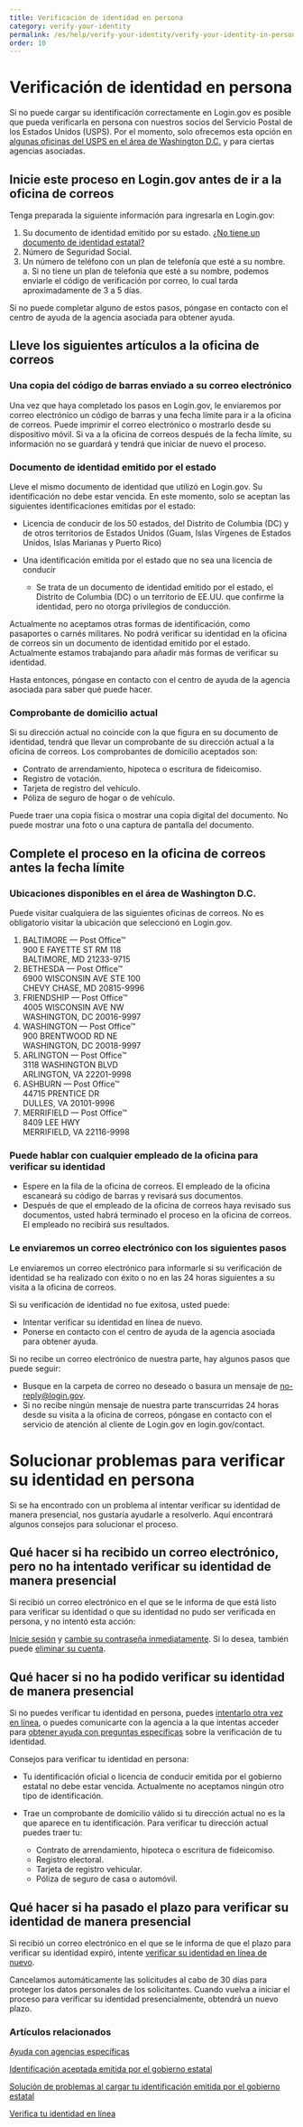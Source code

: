 ```yaml
---
title: Verificación de identidad en persona
category: verify-your-identity
permalink: /es/help/verify-your-identity/verify-your-identity-in-person
order: 10
---
```

# Verificación de identidad en persona

Si no puede cargar su identificación correctamente en Login.gov es posible que pueda verificarla en persona con nuestros socios del Servicio Postal de los Estados Unidos (USPS). Por el momento, solo ofrecemos esta opción en [algunas oficinas del USPS en el área de Washington D.C.](https://docs.google.com/document/d/1iSL2XGACZnLzz58kUzN_iOrJJZKZhXJt/edit#heading=h.1t3h5sf) y para ciertas agencias asociadas.

## Inicie este proceso en Login.gov antes de ir a la oficina de correos 

Tenga preparada la siguiente información para ingresarla en Login.gov:

1. Su documento de identidad emitido por su estado. [¿No tiene un documento de identidad estatal?](https://login.gov/es/help/verify-your-identity/accepted-state-issued-identification/)
2. Número de Seguridad Social.
3. Un número de teléfono con un plan de telefonía que esté a su nombre.
   a.  Si no tiene un plan de telefonía que esté a su nombre, podemos enviarle el código de verificación por correo, lo cual tarda aproximadamente de 3 a 5 días.

Si no puede completar alguno de estos pasos, póngase en contacto con el centro de ayuda de la agencia asociada para obtener ayuda.

## Lleve los siguientes artículos a la oficina de correos

### Una copia del código de barras enviado a su correo electrónico

Una vez que haya completado los pasos en Login.gov, le enviaremos por correo electrónico un código de barras y una fecha límite para ir a la oficina de correos. Puede imprimir el correo electrónico o mostrarlo desde su dispositivo móvil. Si va a la oficina de correos después de la fecha límite, su información no se guardará y tendrá que iniciar de nuevo el proceso.

### Documento de identidad emitido por el estado

Lleve el mismo documento de identidad que utilizó en Login.gov. Su identificación no debe estar vencida. En este momento, solo se aceptan las siguientes identificaciones emitidas por el estado: 

* Licencia de conducir de los 50 estados, del Distrito de Columbia (DC) y de otros territorios de Estados Unidos (Guam, Islas Vírgenes de Estados Unidos, Islas Marianas y Puerto Rico)
* Una identificación emitida por el estado que no sea una licencia de conducir

  * Se trata de un documento de identidad emitido por el estado, el Distrito de Columbia (DC) o un territorio de EE.UU. que confirme la identidad, pero no otorga privilegios de conducción.

Actualmente no aceptamos otras formas de identificación, como pasaportes o carnés militares. No podrá verificar su identidad en la oficina de correos sin un documento de identidad emitido por el estado. Actualmente estamos trabajando para añadir más formas de verificar su identidad.

Hasta entonces, póngase en contacto con el centro de ayuda de la agencia asociada para saber qué puede hacer.

### Comprobante de domicilio actual

Si su dirección actual no coincide con la que figura en su documento de identidad, tendrá que llevar un comprobante de su dirección actual a la oficina de correos. Los comprobantes de domicilio aceptados son:

* Contrato de arrendamiento, hipoteca o escritura de fideicomiso.
* Registro de votación.
* Tarjeta de registro del vehículo.
* Póliza de seguro de hogar o de vehículo.

Puede traer una copia física o mostrar una copia digital del documento. No puede mostrar una foto o una captura de pantalla del documento. 

## Complete el proceso en la oficina de correos antes la fecha límite

### Ubicaciones disponibles en el área de Washington D.C. 

Puede visitar cualquiera de las siguientes oficinas de correos. No es obligatorio visitar la ubicación que seleccionó en Login.gov.

1. BALTIMORE — Post Office™\
   900 E FAYETTE ST RM 118\
   BALTIMORE, MD 21233-9715
2. BETHESDA — Post Office™\
   6900 WISCONSIN AVE STE 100\
   CHEVY CHASE, MD 20815-9996
3. FRIENDSHIP — Post Office™\
   4005 WISCONSIN AVE NW\
   WASHINGTON, DC 20016-9997
4. WASHINGTON — Post Office™\
   900 BRENTWOOD RD NE\
   WASHINGTON, DC 20018-9997
5. ARLINGTON — Post Office™\
   3118 WASHINGTON BLVD\
   ARLINGTON, VA 22201-9998
6. ASHBURN — Post Office™\
   44715 PRENTICE DR\
   DULLES, VA 20101-9996
7. MERRIFIELD — Post Office™\
   8409 LEE HWY\
   MERRIFIELD, VA 22116-9998

### Puede hablar con cualquier empleado de la oficina para verificar su identidad

* Espere en la fila de la oficina de correos. El empleado de la oficina escaneará su código de barras y revisará sus documentos.
* Después de que el empleado de la oficina de correos haya revisado sus documentos, usted habrá terminado el proceso en la oficina de correos. El empleado no recibirá sus resultados.

### Le enviaremos un correo electrónico con los siguientes pasos

Le enviaremos un correo electrónico para informarle si su verificación de identidad se ha realizado con éxito o no en las 24 horas siguientes a su visita a la oficina de correos.

Si su verificación de identidad no fue exitosa, usted puede:

* Intentar verificar su identidad en línea de nuevo.
* Ponerse en contacto con el centro de ayuda de la agencia asociada para obtener ayuda.

Si no recibe un correo electrónico de nuestra parte, hay algunos pasos que puede seguir:

* Busque en la carpeta de correo no deseado o basura un mensaje de [no-reply@login.gov](mailto:no-reply@login.gov).
* Si no recibe ningún mensaje de nuestra parte transcurridas 24 horas desde su visita a la oficina de correos, póngase en contacto con el servicio de atención al cliente de Login.gov en login.gov/contact.

# Solucionar problemas para verificar su identidad en persona

Si se ha encontrado con un problema al intentar verificar su identidad de manera presencial, nos gustaría ayudarle a resolverlo. Aquí encontrará algunos consejos para solucionar el proceso.

## Qué hacer si ha recibido un correo electrónico, pero no ha intentado verificar su identidad de manera presencial

Si recibió un correo electrónico en el que se le informa de que está listo para verificar su identidad o que su identidad no pudo ser verificada en persona, y no intentó esta acción: 

[Inicie sesión](https://secure.login.gov/) y [cambie su contraseña inmediatamente](https://login.gov/help/manage-your-account/change-your-password/). Si lo desea, también puede [eliminar su cuenta](https://login.gov/help/manage-your-account/delete-your-account/).

## Qué hacer si no ha podido verificar su identidad de manera presencial

Si no puedes verificar tu identidad en persona, puedes [intentarlo otra vez en línea](https://login.gov/help/verify-your-identity/how-to-verify-your-identity/), o puedes comunicarte con la agencia a la que intentas acceder para [obtener ayuda con preguntas específicas](https://login.gov/help/specific-agencies/overview/) sobre la verificación de tu identidad.

Consejos para verificar tu identidad en persona:

* Tu identificación oficial o licencia de conducir emitida por el gobierno estatal no debe estar vencida. Actualmente no aceptamos ningún otro tipo de identificación.
* Trae un comprobante de domicilio válido si tu dirección actual no es la que aparece en tu identificación. Para verificar tu dirección actual puedes traer tu:

  * Contrato de arrendamiento, hipoteca o escritura de fideicomiso.
  * Registro electoral.
  * Tarjeta de registro vehicular.
  * Póliza de seguro de casa o automóvil.

## Qué hacer si ha pasado el plazo para verificar su identidad de manera presencial

Si recibió un correo electrónico en el que se le informa de que el plazo para verificar su identidad expiró, intente [verificar su identidad en línea de nuevo](https://login.gov/help/verify-your-identity/how-to-verify-your-identity/).

Cancelamos automáticamente las solicitudes al cabo de 30 días para proteger los datos personales de los solicitantes. Cuando vuelva a iniciar el proceso para verificar su identidad presencialmente, obtendrá un nuevo plazo.

### Artículos relacionados

[Ayuda con agencias específicas](https://login.gov/help/specific-agencies/overview/)

[Identificación aceptada emitida por el gobierno estatal](https://login.gov/help/verify-your-identity/accepted-state-issued-identification/)

[Solución de problemas al cargar tu identificación emitida por el gobierno estatal](https://login.gov/help/verify-your-identity/troubleshoot-uploading-your-state-issued-id/)

[Verifica tu identidad en línea](https://login.gov/help/verify-your-identity/how-to-verify-your-identity/)